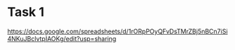 # Task 1

https://docs.google.com/spreadsheets/d/1rORpPOyQFvDsTMrZBj5nBCn7iSi4NKuJBclvtpIAOKg/edit?usp=sharing
